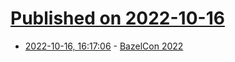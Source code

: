 # [Published on 2022-10-16](index.md)

* [2022-10-16, 16:17:06](https://lobste.rs/s/qdbjgh/bazelcon_2022) - [BazelCon 2022](https://opensourcelive.withgoogle.com/events/bazelcon2022)
